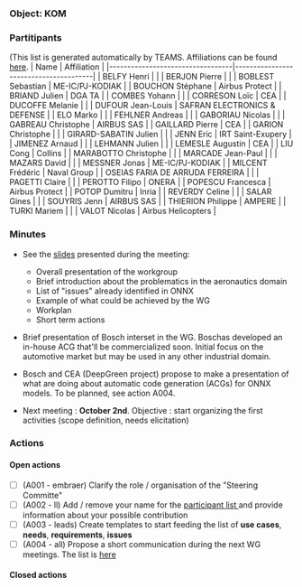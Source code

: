### Object: KOM
### Partitipants 
(This list is generated automatically by TEAMS. Affiliations can be found [here](https://github.com/ericjenn/working-groups/blob/da1fb275bcbfb32af95fd8ef54589cde0e14f927/safety-related-profile/meetings/team.md).
| Name                            | Affiliation                           |
|----------------------------------|---------------------------------------|
| BELFY Henri                      |                                       |
| BERJON Pierre                    |                                       |
| BOBLEST Sebastian                | ME-IC/PJ-KODIAK                       |
| BOUCHON Stéphane                 | Airbus Protect                        |
| BRIAND Julien                    | DGA TA                                |
| COMBES Yohann                    |                                       |
| CORRESON Loïc                    | CEA                                   |
| DUCOFFE Melanie                  |                                       |
| DUFOUR Jean-Louis                | SAFRAN ELECTRONICS & DEFENSE          |
| ELO Marko                        |                                       |
| FEHLNER Andreas                  |                                       |
| GABORIAU Nicolas                 |                                       |
| GABREAU Christophe               | AIRBUS SAS                            |
| GAILLARD Pierre                  | CEA                                   |
| GARION Christophe                |                                       |
| GIRARD-SABATIN Julien            |                                       |
| JENN Eric                        | IRT Saint-Exupery                     |
| JIMENEZ Arnaud                   |                                       |
| LEHMANN Julien                   |                                       |
| LEMESLE Augustin                 | CEA                                   |
| LIU Cong                         | Collins                               |
| MARABOTTO Christophe             |                                       |
| MARCADE Jean-Paul                |                                       |
| MAZARS David                     |                                       |
| MESSNER Jonas                    | ME-IC/PJ-KODIAK                       |
| MILCENT Frédéric                 | Naval Group                           |
| OSEIAS FARIA DE ARRUDA FERREIRA  |                                       |
| PAGETTI Claire                   |                                       |
| PEROTTO Filipo                   | ONERA                                 |
| POPESCU Francesca                | Airbus Protect                        |
| POTOP Dumitru                    | Inria                                 |
| REVERDY Celine                   |                                       |
| SALAR Gines                      |                                       |
| SOUYRIS Jenn                     | AIRBUS SAS                            |
| THIERION Philippe                | AMPERE                                |
| TURKI Mariem                     |                                       |
| VALOT Nicolas                    | Airbus Helicopters                    |

### Minutes

- See the [slides](https://github.com/ericjenn/working-groups/blob/006648a3e0b602d0e0c005014ae1925c6906ba7a/safety-related-profile/meetings/2024-09-25%20-%20KOM/2024-09-25%20-%20SONNX%20KOM.pdf) presented during the meeting:
  - Overall presentation of the workgroup
  - Brief introduction about the problematics in the aeronautics domain
  - List of "issues" already identified in ONNX
  - Example of what could be achieved by the WG
  - Workplan
  - Short term actions
- Brief presentation of Bosch interset in the WG. Boschas developed an in-house ACG that'll be commercialized soon. Initial focus on the automotive market but may be used in any other industrial domain.  
- Bosch and CEA (DeepGreen project) propose to make a presentation of what are doing about automatic code generation (ACGs) for ONNX models. To be planned, see action A004.

- Next meeting : **October 2nd**. Objective : start organizing the first activities (scope definition, needs elicitation)

### Actions
#### Open actions
- [ ] (A001 - embraer) Clarify the role / organisation of the "Steering Committe"
- [ ] (A002 - ll) Add / remove your name for the [participant list ](https://github.com/ericjenn/working-groups/blob/da1fb275bcbfb32af95fd8ef54589cde0e14f927/safety-related-profile/meetings/team.md) and provide information about your possible contribution
- [ ] (A003 - leads) Create templates to start feeding the list of **use cases**, **needs**, **requirements**, **issues**
- [ ] (A004 - all) Propose a short communication during the next WG meetings. The list is [here](https://github.com/ericjenn/working-groups/blob/da1fb275bcbfb32af95fd8ef54589cde0e14f927/safety-related-profile/meetings/presentation_proposals.md)

#### Closed actions
